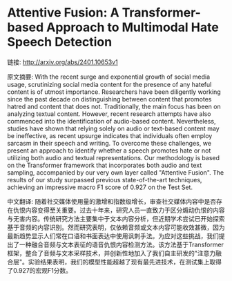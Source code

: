 # Attentive Fusion: A Transformer-based Approach to Multimodal Hate Speech Detection

链接: http://arxiv.org/abs/2401.10653v1

原文摘要:
With the recent surge and exponential growth of social media usage,
scrutinizing social media content for the presence of any hateful content is of
utmost importance. Researchers have been diligently working since the past
decade on distinguishing between content that promotes hatred and content that
does not. Traditionally, the main focus has been on analyzing textual content.
However, recent research attempts have also commenced into the identification
of audio-based content. Nevertheless, studies have shown that relying solely on
audio or text-based content may be ineffective, as recent upsurge indicates
that individuals often employ sarcasm in their speech and writing. To overcome
these challenges, we present an approach to identify whether a speech promotes
hate or not utilizing both audio and textual representations. Our methodology
is based on the Transformer framework that incorporates both audio and text
sampling, accompanied by our very own layer called "Attentive Fusion". The
results of our study surpassed previous state-of-the-art techniques, achieving
an impressive macro F1 score of 0.927 on the Test Set.

中文翻译:
随着社交媒体使用量的激增和指数级增长，审查社交媒体内容中是否存在仇恨内容变得至关重要。过去十年来，研究人员一直致力于区分煽动仇恨的内容与无害内容。传统研究方法主要集中于文本内容分析，但近期学术尝试已开始探索基于音频的内容识别。然而研究表明，仅依赖音频或文本内容可能收效甚微，因为最新趋势显示人们常在口语和书面表达中使用讽刺手法。为应对这些挑战，我们提出了一种融合音频与文本表征的语音仇恨内容检测方法。该方法基于Transformer框架，整合了音频与文本采样技术，并创新性地加入了我们自主研发的"注意力融合层"。实验结果表明，我们的模型性能超越了现有最先进技术，在测试集上取得了0.927的宏观F1分数。
